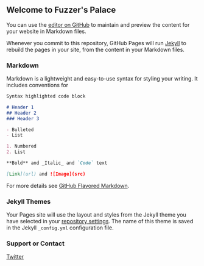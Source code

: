 ## Welcome to Fuzzer's Palace

You can use the [editor on GitHub](https://github.com/Fuzz3rCTF/Fuzz3rCTF.github.io/edit/master/index.md) to maintain and preview the content for your website in Markdown files.

Whenever you commit to this repository, GitHub Pages will run [Jekyll](https://jekyllrb.com/) to rebuild the pages in your site, from the content in your Markdown files.

### Markdown

Markdown is a lightweight and easy-to-use syntax for styling your writing. It includes conventions for

```markdown
Syntax highlighted code block

# Header 1
## Header 2
### Header 3

- Bulleted
- List

1. Numbered
2. List

**Bold** and _Italic_ and `Code` text

[Link](url) and ![Image](src)
```

For more details see [GitHub Flavored Markdown](https://guides.github.com/features/mastering-markdown/).

### Jekyll Themes

Your Pages site will use the layout and styles from the Jekyll theme you have selected in your [repository settings](https://github.com/Fuzz3rCTF/Fuzz3rCTF.github.io/settings). The name of this theme is saved in the Jekyll `_config.yml` configuration file.

### Support or Contact

[Twitter](https://www.twitter.com/proud_skid/) 
